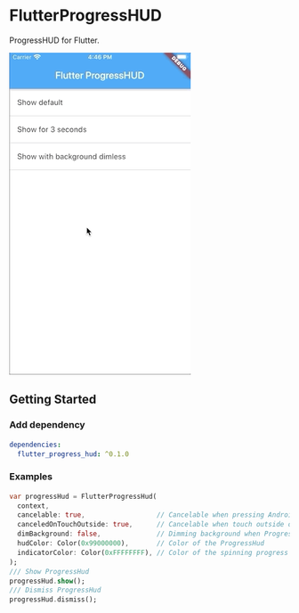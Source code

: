 # FlutterProgressHUD

ProgressHUD for Flutter.

![showcase](screenshots/May-07-2020_16-50-55.gif)

## Getting Started

### Add dependency

```yaml
dependencies:
  flutter_progress_hud: ^0.1.0
```

### Examples

```dart
var progressHud = FlutterProgressHud(
  context,
  cancelable: true,                  // Cancelable when pressing Android back key
  canceledOnTouchOutside: true,      // Cancelable when touch outside of the ProgressHud
  dimBackground: false,              // Dimming background when ProgressHud is showing
  hudColor: Color(0x99000000),       // Color of the ProgressHud
  indicatorColor: Color(0xFFFFFFFF), // Color of the spinning progress indicator
);
/// Show ProgressHud
progressHud.show();
/// Dismiss ProgressHud
progressHud.dismiss();
```

